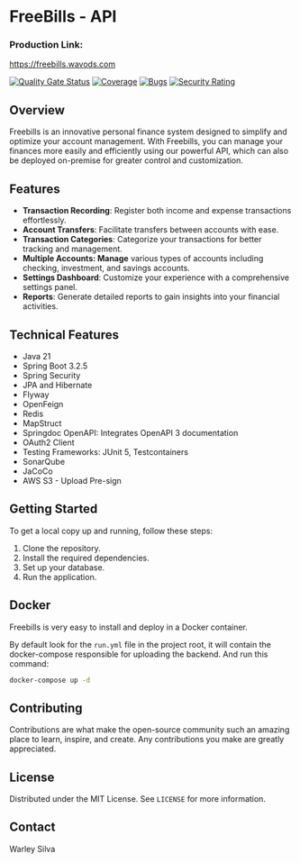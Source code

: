 # FreeBills - API

### Production Link:
https://freebills.wavods.com

[![Quality Gate Status](https://sonarcloud.io/api/project_badges/measure?project=warleyvods_freebills&metric=alert_status)](https://sonarcloud.io/summary/new_code?id=warleyvods_freebills)
[![Coverage](https://sonarcloud.io/api/project_badges/measure?project=warleyvods_freebills&metric=coverage)](https://sonarcloud.io/summary/new_code?id=warleyvods_freebills)
[![Bugs](https://sonarcloud.io/api/project_badges/measure?project=warleyvods_freebills&metric=bugs)](https://sonarcloud.io/summary/new_code?id=warleyvods_freebills)
[![Security Rating](https://sonarcloud.io/api/project_badges/measure?project=warleyvods_freebills&metric=security_rating)](https://sonarcloud.io/summary/new_code?id=warleyvods_freebills)

## Overview

Freebills is an innovative personal finance system designed to simplify and optimize your account management. With Freebills, you can manage your finances more easily and efficiently using our powerful API, which can also be deployed on-premise for greater control and customization.
## Features

- **Transaction Recording**: Register both income and expense transactions effortlessly.
- **Account Transfers**: Facilitate transfers between accounts with ease.
- **Transaction Categories**: Categorize your transactions for better tracking and management.
- **Multiple Accounts: Manage** various types of accounts including checking, investment, and savings accounts.
- **Settings Dashboard**: Customize your experience with a comprehensive settings panel.
- **Reports**: Generate detailed reports to gain insights into your financial activities.


## Technical Features

- Java 21
- Spring Boot 3.2.5
- Spring Security
- JPA and Hibernate
- Flyway
- OpenFeign
- Redis
- MapStruct
- Springdoc OpenAPI: Integrates OpenAPI 3 documentation
- OAuth2 Client
- Testing Frameworks: JUnit 5, Testcontainers
- SonarQube
- JaCoCo
- AWS S3 - Upload Pre-sign

## Getting Started

To get a local copy up and running, follow these steps:

1. Clone the repository.
2. Install the required dependencies.
3. Set up your database.
4. Run the application.

## Docker

Freebills is very easy to install and deploy in a Docker container.

By default look for the `run.yml` file in the project root, it will contain the docker-compose responsible for uploading the backend.
And run this command:

```sh
docker-compose up -d
```


## Contributing

Contributions are what make the open-source community such an amazing place to learn, inspire, and create. Any contributions you make are greatly appreciated.

## License

Distributed under the MIT License. See `LICENSE` for more information.

## Contact

Warley Silva
